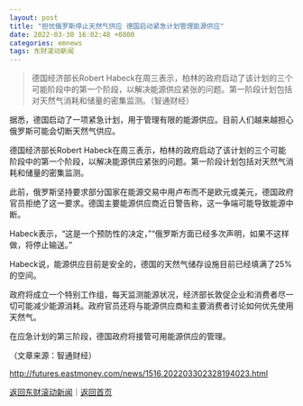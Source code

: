 ```yaml
---
layout: post
title: "担忧俄罗斯停止天然气供应 德国启动紧急计划管理能源供应"
date: 2022-03-30 16:02:48 +0800
categories: emnews
tags: 东财滚动新闻
---
```

> 德国经济部长Robert Habeck在周三表示，柏林的政府启动了该计划的三个可能阶段中的第一个阶段，以解决能源供应紧张的问题。第一阶段计划包括对天然气消耗和储量的密集监测。（智通财经）

<p>据悉，德国启动了一项紧急计划，用于管理有限的能源供应。目前人们越来越担心俄罗斯可能会切断天然气供应。</p><p>德国经济部长Robert Habeck在周三表示，柏林的政府启动了该计划的三个可能阶段中的第一个阶段，以解决能源供应紧张的问题。第一阶段计划包括对天然气消耗和储量的密集监测。</p><p>此前，俄罗斯坚持要求部分国家在能源交易中用卢布而不是欧元或美元，德国政府官员拒绝了这一要求。德国主要能源供应商近日警告称，这一争端可能导致能源中断。</p><p>Habeck表示，“这是一个预防性的决定，”“俄罗斯方面已经多次声明，如果不这样做，将停止输送。”</p><p>Habeck说，能源供应目前是安全的，德国的天然气储存设施目前已经填满了25%的空间。</p><p>政府将成立一个特别工作组，每天监测能源状况，经济部长敦促企业和消费者尽一切可能减少能源消耗。政府官员还将与能源供应商和主要消费者讨论如何优先使用天然气。</p><p>在应急计划的第三阶段，德国政府将接管可用能源供应的管理。</p><p class="em_media">（文章来源：智通财经）</p>

<http://futures.eastmoney.com/news/1516,202203302328194023.html>

[返回东财滚动新闻](//finews.withounder.com/emnews/)｜[返回首页](//finews.withounder.com/)